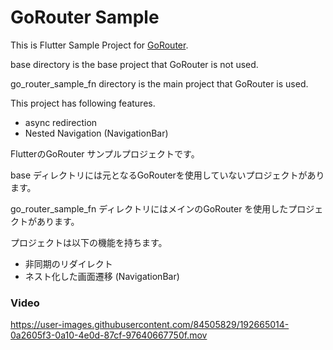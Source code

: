 # GoRouter Sample

This is Flutter Sample Project for [GoRouter](https://github.com/flutter/packages/tree/main/packages/go_router).

base directory is the base project that GoRouter is not used.

go_router_sample_fn directory is the main project that GoRouter is used.

This project has following features.

- async redirection
- Nested Navigation (NavigationBar)

FlutterのGoRouter サンプルプロジェクトです。

base ディレクトリには元となるGoRouterを使用していないプロジェクトがあります。

go_router_sample_fn ディレクトリにはメインのGoRouter を使用したプロジェクトがあります。

プロジェクトは以下の機能を持ちます。

- 非同期のリダイレクト
- ネスト化した画面遷移 (NavigationBar)

### Video

https://user-images.githubusercontent.com/84505829/192665014-0a2605f3-0a10-4e0d-87cf-97640667750f.mov